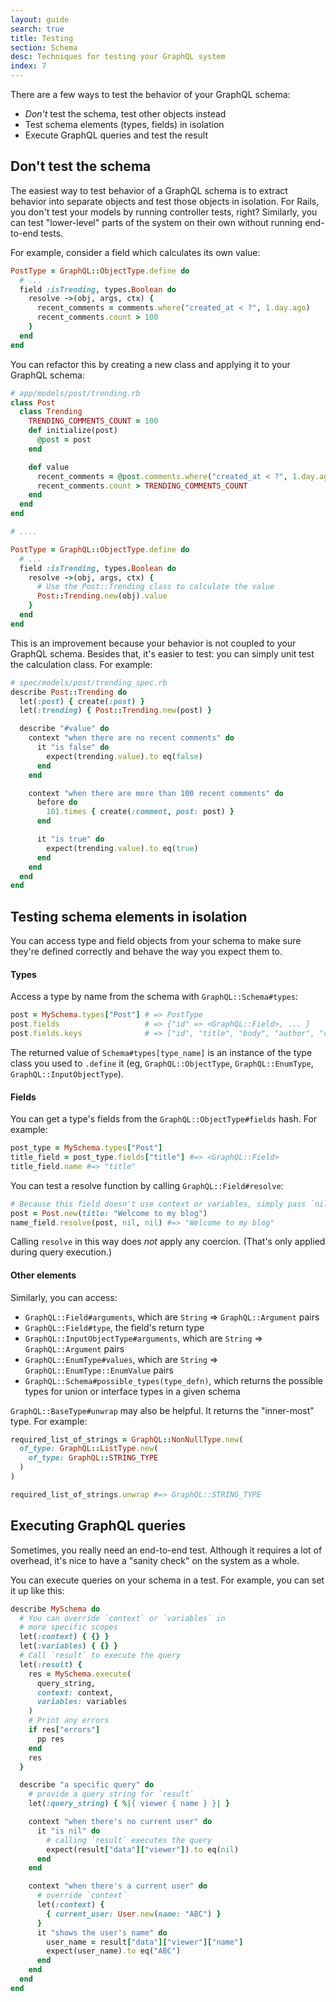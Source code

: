 ```yaml
---
layout: guide
search: true
title: Testing
section: Schema
desc: Techniques for testing your GraphQL system
index: 7
---
```


There are a few ways to test the behavior of your GraphQL schema:

- _Don't_ test the schema, test other objects instead
- Test schema elements (types, fields) in isolation
- Execute GraphQL queries and test the result

## Don't test the schema

The easiest way to test behavior of a GraphQL schema is to extract behavior into separate objects and test those objects in isolation. For Rails, you don't test your models by running controller tests, right? Similarly, you can test "lower-level" parts of the system on their own without running end-to-end tests.

For example, consider a field which calculates its own value:

```ruby
PostType = GraphQL::ObjectType.define do
  # ...
  field :isTrending, types.Boolean do
    resolve ->(obj, args, ctx) {
      recent_comments = comments.where("created_at < ?", 1.day.ago)
      recent_comments.count > 100
    }
  end
end
```

You can refactor this by creating a new class and applying it to your GraphQL schema:

```ruby
# app/models/post/trending.rb
class Post
  class Trending
    TRENDING_COMMENTS_COUNT = 100
    def initialize(post)
      @post = post
    end

    def value
      recent_comments = @post.comments.where("created_at < ?", 1.day.ago)
      recent_comments.count > TRENDING_COMMENTS_COUNT       
    end
  end
end

# ....

PostType = GraphQL::ObjectType.define do
  # ...
  field :isTrending, types.Boolean do
    resolve ->(obj, args, ctx) {
      # Use the Post::Trending class to calculate the value
      Post::Trending.new(obj).value
    }
  end
end
```

This is an improvement because your behavior is not coupled to your GraphQL schema. Besides that, it's easier to test: you can simply unit test the calculation class. For example:

```ruby
# spec/models/post/trending_spec.rb
describe Post::Trending do
  let(:post) { create(:post) }
  let(:trending) { Post::Trending.new(post) }

  describe "#value" do
    context "when there are no recent comments" do
      it "is false" do
        expect(trending.value).to eq(false)
      end
    end

    context "when there are more than 100 recent comments" do
      before do
        101.times { create(:comment, post: post) }
      end

      it "is true" do
        expect(trending.value).to eq(true)
      end
    end
  end
end
```

## Testing schema elements in isolation

You can access type and field objects from your schema to make sure they're defined correctly and behave the way you expect them to.

#### Types

Access a type by name from the schema with `GraphQL::Schema#types`:

```ruby
post = MySchema.types["Post"] # => PostType
post.fields                   # => {"id" => <GraphQL::Field>, ... }
post.fields.keys              # => ["id", "title", "body", "author", "comments"]
```

The returned value of `Schema#types[type_name]` is an instance of the type class you used to `.define` it (eg, `GraphQL::ObjectType`, `GraphQL::EnumType`, `GraphQL::InputObjectType`).

#### Fields

You can get a type's fields from the `GraphQL::ObjectType#fields` hash. For example:

```ruby
post_type = MySchema.types["Post"]
title_field = post_type.fields["title"] #=> <GraphQL::Field>
title_field.name #=> "title"
```

You can test a resolve function by calling `GraphQL::Field#resolve`:

```ruby
# Because this field doesn't use context or variables, simply pass `nil`
post = Post.new(title: "Welcome to my blog")
name_field.resolve(post, nil, nil) #=> "Welcome to my blog"
```

Calling `resolve` in this way does _not_ apply any coercion. (That's only applied during query execution.)

#### Other elements

Similarly, you can access:

- `GraphQL::Field#arguments`, which are `String` => `GraphQL::Argument` pairs
- `GraphQL::Field#type`, the field's return type
- `GraphQL::InputObjectType#arguments`, which are `String` => `GraphQL::Argument` pairs
- `GraphQL::EnumType#values`, which are `String` => `GraphQL::EnumType::EnumValue` pairs
- `GraphQL::Schema#possible_types(type_defn)`, which returns the possible types for union or interface types in a given schema

`GraphQL::BaseType#unwrap` may also be helpful. It returns the "inner-most" type. For example:

```ruby
required_list_of_strings = GraphQL::NonNullType.new(
  of_type: GraphQL::ListType.new(
    of_type: GraphQL::STRING_TYPE
  )
)

required_list_of_strings.unwrap #=> GraphQL::STRING_TYPE
```

## Executing GraphQL queries

Sometimes, you really need an end-to-end test. Although it requires a lot of overhead, it's nice to have a "sanity check" on the system as a whole.

You can execute queries on your schema in a test. For example, you can set it up like this:

```ruby
describe MySchema do
  # You can override `context` or `variables` in
  # more specific scopes
  let(:context) { {} }
  let(:variables) { {} }
  # Call `result` to execute the query
  let(:result) {
    res = MySchema.execute(
      query_string,
      context: context,
      variables: variables
    )
    # Print any errors
    if res["errors"]
      pp res
    end
    res
  }

  describe "a specific query" do
    # provide a query string for `result`
    let(:query_string) { %|{ viewer { name } }| }

    context "when there's no current user" do
      it "is nil" do
        # calling `result` executes the query
        expect(result["data"]["viewer"]).to eq(nil)
      end
    end

    context "when there's a current user" do
      # override `context`
      let(:context) {
        { current_user: User.new(name: "ABC") }
      }
      it "shows the user's name" do
        user_name = result["data"]["viewer"]["name"]
        expect(user_name).to eq("ABC")
      end
    end
  end
end
```
